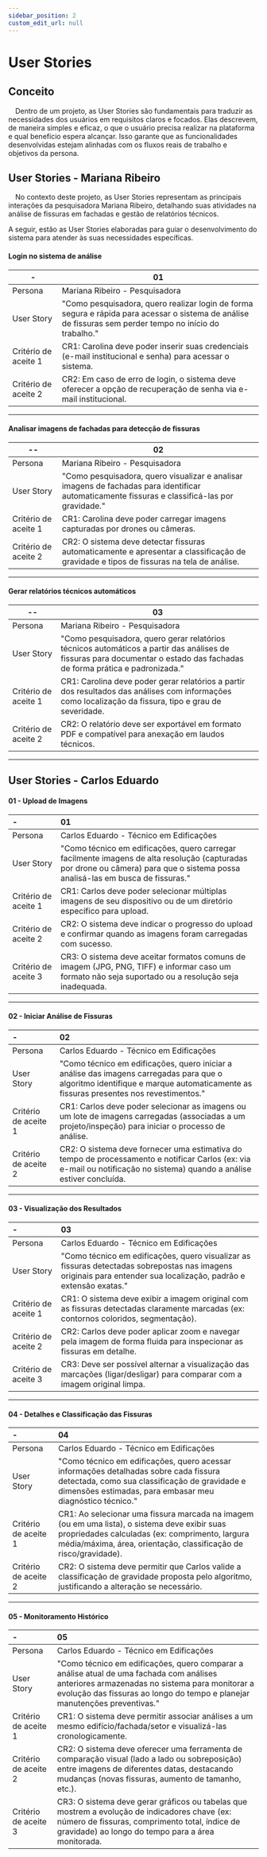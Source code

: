 ```yaml
---
sidebar_position: 2
custom_edit_url: null
---
```


# User Stories

## Conceito

&emsp;Dentro de um projeto, as User Stories são fundamentais para traduzir as necessidades dos usuários em requisitos claros e focados. Elas descrevem, de maneira simples e eficaz, o que o usuário precisa realizar na plataforma e qual benefício espera alcançar. Isso garante que as funcionalidades desenvolvidas estejam alinhadas com os fluxos reais de trabalho e objetivos da persona.

## User Stories - Mariana Ribeiro

&emsp;No contexto deste projeto, as User Stories representam as principais interações da pesquisadora Mariana Ribeiro, detalhando suas atividades na análise de fissuras em fachadas e gestão de relatórios técnicos. 

A seguir, estão as User Stories elaboradas para guiar o desenvolvimento do sistema para atender às suas necessidades específicas.


####  Login no sistema de análise
| - | 01 |
| --- | --- |
| Persona | Mariana Ribeiro - Pesquisadora |
| User Story | "Como pesquisadora, quero realizar login de forma segura e rápida para acessar o sistema de análise de fissuras sem perder tempo no início do trabalho." |
| Critério de aceite 1 | CR1: Carolina deve poder inserir suas credenciais (e-mail institucional e senha) para acessar o sistema. |
| Critério de aceite 2 | CR2: Em caso de erro de login, o sistema deve oferecer a opção de recuperação de senha via e-mail institucional. |
---

#### Analisar imagens de fachadas para detecção de fissuras

| -- | 02 |
| --- | --- |
| Persona | Mariana Ribeiro - Pesquisadora |
| User Story | "Como pesquisadora, quero visualizar e analisar imagens de fachadas para identificar automaticamente fissuras e classificá-las por gravidade." |
| Critério de aceite 1 | CR1: Carolina deve poder carregar imagens capturadas por drones ou câmeras. |
| Critério de aceite 2 | CR2: O sistema deve detectar fissuras automaticamente e apresentar a classificação de gravidade e tipos de fissuras na tela de análise. |
---


#### Gerar relatórios técnicos automáticos
| -- | 03 |
| --- | --- |
| Persona | Mariana Ribeiro - Pesquisadora|
| User Story | "Como pesquisadora, quero gerar relatórios técnicos automáticos a partir das análises de fissuras para documentar o estado das fachadas de forma prática e padronizada." |
| Critério de aceite 1 | CR1: Carolina deve poder gerar relatórios a partir dos resultados das análises com informações como localização da fissura, tipo e grau de severidade. |
| Critério de aceite 2 | CR2: O relatório deve ser exportável em formato PDF e compatível para anexação em laudos técnicos. |

---

## User Stories - Carlos Eduardo

#### 01 \- Upload de Imagens

| \- | 01 |
| :---- | :---- |
| Persona | Carlos Eduardo \- Técnico em Edificações |
| User Story | "Como técnico em edificações, quero carregar facilmente imagens de alta resolução (capturadas por drone ou câmera) para que o sistema possa analisá-las em busca de fissuras." |
| Critério de aceite 1 | CR1: Carlos deve poder selecionar múltiplas imagens de seu dispositivo ou de um diretório específico para upload. |
| Critério de aceite 2 | CR2: O sistema deve indicar o progresso do upload e confirmar quando as imagens foram carregadas com sucesso. |
| Critério de aceite 3 | CR3: O sistema deve aceitar formatos comuns de imagem (JPG, PNG, TIFF) e informar caso um formato não seja suportado ou a resolução seja inadequada. |

---

#### 02 \- Iniciar Análise de Fissuras

| \- | 02 |
| :---- | :---- |
| Persona | Carlos Eduardo \- Técnico em Edificações |
| User Story | "Como técnico em edificações, quero iniciar a análise das imagens carregadas para que o algoritmo identifique e marque automaticamente as fissuras presentes nos revestimentos." |
| Critério de aceite 1 | CR1: Carlos deve poder selecionar as imagens ou um lote de imagens carregadas (associadas a um projeto/inspeção) para iniciar o processo de análise. |
| Critério de aceite 2 | CR2: O sistema deve fornecer uma estimativa do tempo de processamento e notificar Carlos (ex: via e-mail ou notificação no sistema) quando a análise estiver concluída. |

---

#### 03 \- Visualização dos Resultados

| \- | 03 |
| :---- | :---- |
| Persona | Carlos Eduardo \- Técnico em Edificações |
| User Story | "Como técnico em edificações, quero visualizar as fissuras detectadas sobrepostas nas imagens originais para entender sua localização, padrão e extensão exatas." |
| Critério de aceite 1 | CR1: O sistema deve exibir a imagem original com as fissuras detectadas claramente marcadas (ex: contornos coloridos, segmentação). |
| Critério de aceite 2 | CR2: Carlos deve poder aplicar zoom e navegar pela imagem de forma fluida para inspecionar as fissuras em detalhe. |
| Critério de aceite 3 | CR3: Deve ser possível alternar a visualização das marcações (ligar/desligar) para comparar com a imagem original limpa. |

---

#### 04 \- Detalhes e Classificação das Fissuras

| \- | 04 |
| :---- | :---- |
| Persona | Carlos Eduardo \- Técnico em Edificações |
| User Story | "Como técnico em edificações, quero acessar informações detalhadas sobre cada fissura detectada, como sua classificação de gravidade e dimensões estimadas, para embasar meu diagnóstico técnico." |
| Critério de aceite 1 | CR1: Ao selecionar uma fissura marcada na imagem (ou em uma lista), o sistema deve exibir suas propriedades calculadas (ex: comprimento, largura média/máxima, área, orientação, classificação de risco/gravidade). |
| Critério de aceite 2 | CR2: O sistema deve permitir que Carlos valide a classificação de gravidade proposta pelo algoritmo, justificando a alteração se necessário. |

---


#### 05 \- Monitoramento Histórico

| \- | 05 |
| :---- | :---- |
| Persona | Carlos Eduardo \- Técnico em Edificações |
| User Story | "Como técnico em edificações, quero comparar a análise atual de uma fachada com análises anteriores armazenadas no sistema para monitorar a evolução das fissuras ao longo do tempo e planejar manutenções preventivas." |
| Critério de aceite 1 | CR1: O sistema deve permitir associar análises a um mesmo edifício/fachada/setor e visualizá-las cronologicamente. |
| Critério de aceite 2 | CR2: O sistema deve oferecer uma ferramenta de comparação visual (lado a lado ou sobreposição) entre imagens de diferentes datas, destacando mudanças (novas fissuras, aumento de tamanho, etc.). |
| Critério de aceite 3 | CR3: O sistema deve gerar gráficos ou tabelas que mostrem a evolução de indicadores chave (ex: número de fissuras, comprimento total, índice de gravidade) ao longo do tempo para a área monitorada. |
